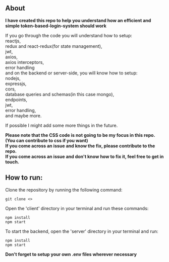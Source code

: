 ## About

**I have created this repo to help you understand how an efficient and simple token-based-login-system should work**

If you go through the code you will understand how to setup:  
    reactjs,  
    redux and react-redux(for state management),  
    jwt,  
    axios,  
    axios interceptors,  
    error handling  
and on the backend or server-side, you will know how to setup:  
    nodejs,  
    expressjs,  
    cors,  
    database queries and schemas(in this case mongo),  
    endpoints,  
    jwt,  
    error handling,  
    and maybe more.  

If possible I might add some more things in the future.  

**Please note that the CSS code is not going to be my focus in this repo.(You can contribute to css if you want)**  
**If you come across an issue and know the fix, please contribute to the repo.**  
**If you come across an issue and don't know how to fix it, feel free to get in touch.**  


## How to run:

Clone the repository by running the following command:  

```
git clone <>
```

Open the 'client' directory in your terminal and run these commands:  
```
npm install
npm start
```

To start the backend, open the 'server' directory in your terminal and run:  

```
npm install
npm start
```

**Don't forget to setup your own .env files wherever necessary**
